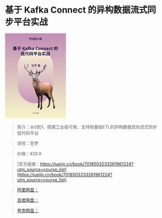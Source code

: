 # 基于 Kafka Connect 的异构数据流式同步平台实战

![img](../../assets/0a7c58ba82114296a07de8c32e253c8a~tplv-k3u1fbpfcp-no-mark_280_280_200_280.png)

> 简介：从0到1，搭建工业级可用、支持轻量级ETL的异构数据双向流式同步低代码平台

> 讲师：甘罗

> 价格：¥29.9

> [官方链接：https://juejin.cn/book/7018503233261961224?utm_source=course_list](https://juejin.cn/book/7018503233261961224?utm_source=course_list)

> [阿里网盘：]()

> [百度网盘：]()

> [夸克网盘：]()
